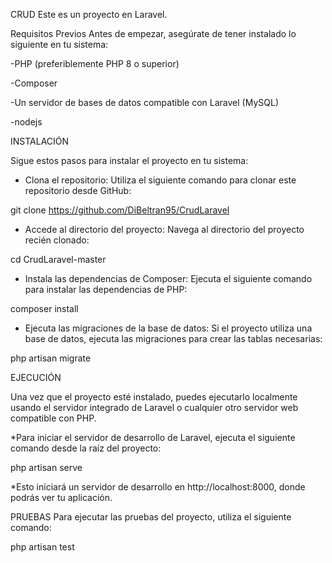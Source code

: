 CRUD
Este es un proyecto en Laravel.

Requisitos Previos
Antes de empezar, asegúrate de tener instalado lo siguiente en tu sistema:
 
 -PHP (preferiblemente PHP 8 o superior)
 
 -Composer
 
 -Un servidor de bases de datos compatible con Laravel (MySQL)
 
 -nodejs


INSTALACIÓN

Sigue estos pasos para instalar el proyecto en tu sistema:

* Clona el repositorio: Utiliza el siguiente comando para clonar este repositorio desde GitHub:

git clone https://github.com/DiBeltran95/CrudLaravel

* Accede al directorio del proyecto: Navega al directorio del proyecto recién clonado:

cd CrudLaravel-master

* Instala las dependencias de Composer: Ejecuta el siguiente comando para instalar las dependencias de PHP:

composer install

* Ejecuta las migraciones de la base de datos: Si el proyecto utiliza una base de datos, ejecuta las migraciones para crear las tablas necesarias:

php artisan migrate


EJECUCIÓN

Una vez que el proyecto esté instalado, puedes ejecutarlo localmente usando el servidor integrado de Laravel o cualquier otro servidor web compatible con PHP.

*Para iniciar el servidor de desarrollo de Laravel, ejecuta el siguiente comando desde la raíz del proyecto:

php artisan serve

*Esto iniciará un servidor de desarrollo en http://localhost:8000, donde podrás ver tu aplicación.

PRUEBAS
Para ejecutar las pruebas del proyecto, utiliza el siguiente comando:

php artisan test
